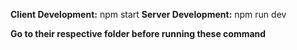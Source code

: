 **Client Development:**
npm start
**Server Development:**
npm run dev

**Go to their respective folder before running these command**

